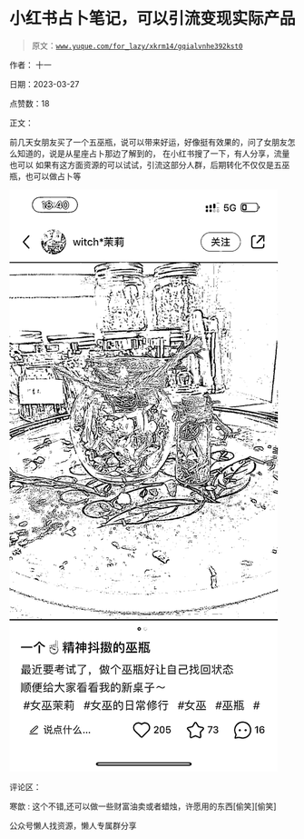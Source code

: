 # 小红书占卜笔记，可以引流变现实际产品

> 原文：[`www.yuque.com/for_lazy/xkrm14/gqialvnhe392kst0`](https://www.yuque.com/for_lazy/xkrm14/gqialvnhe392kst0)



作者： 十一



日期：2023-03-27



点赞数：18



正文：



前几天女朋友买了一个五巫瓶，说可以带来好运，好像挺有效果的，问了女朋友怎么知道的，说是从星座占卜那边了解到的， 在小红书搜了一下，有人分享，流量也可以 如果有这方面资源的可以试试，引流这部分人群，后期转化不仅仅是五巫瓶，也可以做占卜等



![](img/aadb9af4ccf2c53ef8559faa778ed39a.png)



评论区：



寒歆 : 这个不错,还可以做一些财富油卖或者蜡烛，许愿用的东西[偷笑][偷笑]



公众号懒人找资源，懒人专属群分享


